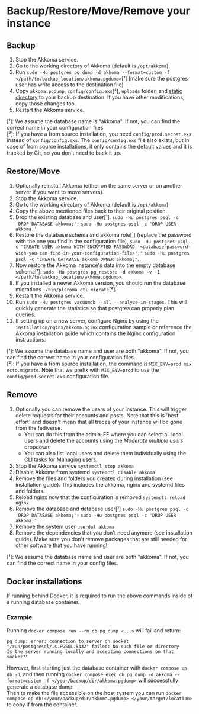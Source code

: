 # Backup/Restore/Move/Remove your instance

## Backup

1. Stop the Akkoma service.
2. Go to the working directory of Akkoma (default is `/opt/akkoma`)
3. Run `sudo -Hu postgres pg_dump -d akkoma --format=custom -f </path/to/backup_location/akkoma.pgdump>`[¹] (make sure the postgres user has write access to the destination file)
4. Copy `akkoma.pgdump`, `config/config.exs`[²], `uploads` folder, and [static directory](../configuration/static_dir.md) to your backup destination. If you have other modifications, copy those changes too.
5. Restart the Akkoma service.

[¹]: We assume the database name is "akkoma". If not, you can find the correct name in your configuration files.  
[²]: If you have a from source installation, you need `config/prod.secret.exs` instead of `config/config.exs`. The `config/config.exs` file also exists, but in case of from source installations, it only contains the default values and it is tracked by Git, so you don't need to back it up.  

## Restore/Move

1. Optionally reinstall Akkoma (either on the same server or on another server if you want to move servers).
2. Stop the Akkoma service.
3. Go to the working directory of Akkoma (default is `/opt/akkoma`)
4. Copy the above mentioned files back to their original position.
5. Drop the existing database and user[¹]. `sudo -Hu postgres psql -c 'DROP DATABASE akkoma;';` `sudo -Hu postgres psql -c 'DROP USER akkoma;'`
6. Restore the database schema and akkoma role[¹] (replace the password with the one you find in the configuration file), `sudo -Hu postgres psql -c "CREATE USER akkoma WITH ENCRYPTED PASSWORD '<database-password-wich-you-can-find-in-your-configuration-file>';"` `sudo -Hu postgres psql -c "CREATE DATABASE akkoma OWNER akkoma;"`.
7. Now restore the Akkoma instance's data into the empty database schema[¹]: `sudo -Hu postgres pg_restore -d akkoma -v -1 </path/to/backup_location/akkoma.pgdump>`
8. If you installed a newer Akkoma version, you should run the database migrations `./bin/pleroma_ctl migrate`[²].
9. Restart the Akkoma service.
10. Run `sudo -Hu postgres vacuumdb --all --analyze-in-stages`. This will quickly generate the statistics so that postgres can properly plan queries.
11. If setting up on a new server, configure Nginx by using the `installation/nginx/akkoma.nginx` configuration sample or reference the Akkoma installation guide which contains the Nginx configuration instructions.

[¹]: We assume the database name and user are both "akkoma". If not, you can find the correct name in your configuration files.  
[²]: If you have a from source installation, the command is `MIX_ENV=prod mix ecto.migrate`. Note that we prefix with `MIX_ENV=prod` to use the `config/prod.secret.exs` configuration file.  

## Remove

1. Optionally you can remove the users of your instance. This will trigger delete requests for their accounts and posts. Note that this is 'best effort' and doesn't mean that all traces of your instance will be gone from the fediverse.
    * You can do this from the admin-FE where you can select all local users and delete the accounts using the *Moderate multiple users* dropdown.
    * You can also list local users and delete them individually using the CLI tasks for [Managing users](./CLI_tasks/user.md).
2. Stop the Akkoma service `systemctl stop akkoma`
3. Disable Akkoma from systemd `systemctl disable akkoma`
4. Remove the files and folders you created during installation (see installation guide). This includes the akkoma, nginx and systemd files and folders.
5. Reload nginx now that the configuration is removed `systemctl reload nginx`
6. Remove the database and database user[¹] `sudo -Hu postgres psql -c 'DROP DATABASE akkoma;';` `sudo -Hu postgres psql -c 'DROP USER akkoma;'`
7. Remove the system user `userdel akkoma`
8. Remove the dependencies that you don't need anymore (see installation guide). Make sure you don't remove packages that are still needed for other software that you have running!

[¹]: We assume the database name and user are both "akkoma". If not, you can find the correct name in your config files.  

## Docker installations

If running behind Docker, it is required to run the above commands inside of a running database container.  

### Example
Running `docker compose run --rm db pg_dump <...>` will fail and return:
```
pg_dump: error: connection to server on socket "/run/postgresql/.s.PGSQL.5432" failed: No such file or directory 
Is the server running locally and accepting connections on that socket?"
```
However, first starting just the database container with `docker compose up db -d`, and then running `docker compose exec db pg_dump -d akkoma --format=custom -f </your/backup/dir/akkoma.pgdump>` will successfully generate a database dump.  
Then to make the file accessible on the host system you can run `docker compose cp db:</your/backup/dir/akkoma.pgdump> </your/target/location>` to copy if from the container.
